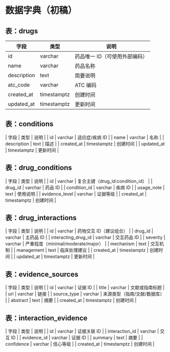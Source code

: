 # 数据字典（初稿）

## 表：drugs
| 字段 | 类型 | 说明 |
| ---- | ---- | ---- |
| id | varchar | 药品唯一 ID（可使用外部编码） |
| name | varchar | 药品名称 |
| description | text | 简要说明 |
| atc_code | varchar | ATC 编码 |
| created_at | timestamptz | 创建时间 |
| updated_at | timestamptz | 更新时间 |

## 表：conditions
| 字段 | 类型 | 说明 |
| id | varchar | 适应症/疾病 ID |
| name | varchar | 名称 |
| description | text | 描述 |
| created_at | timestamptz | 创建时间 |
| updated_at | timestamptz | 更新时间 |

## 表：drug_conditions
| 字段 | 类型 | 说明 |
| id | varchar | 复合主键（drug_id:condition_id） |
| drug_id | varchar | 药品 ID |
| condition_id | varchar | 疾病 ID |
| usage_note | text | 使用说明 |
| evidence_level | varchar | 证据等级 |
| created_at | timestamptz | 创建时间 |

## 表：drug_interactions
| 字段 | 类型 | 说明 |
| id | varchar | 药物交互 ID（建议组合） |
| drug_id | varchar | 主药品 ID |
| interacting_drug_id | varchar | 交互药品 ID |
| severity | varchar | 严重程度（minimal/moderate/major） |
| mechanism | text | 交互机制 |
| management | text | 临床处理建议 |
| created_at | timestamptz | 创建时间 |
| updated_at | timestamptz | 更新时间 |

## 表：evidence_sources
| 字段 | 类型 | 说明 |
| id | varchar | 证据 ID |
| title | varchar | 文献或指南标题 |
| url | varchar | 链接 |
| source_type | varchar | 来源类型（指南/文献/数据库） |
| abstract | text | 摘要 |
| created_at | timestamptz | 创建时间 |

## 表：interaction_evidence
| 字段 | 类型 | 说明 |
| id | varchar | 证据关联 ID |
| interaction_id | varchar | 交互 ID |
| evidence_id | varchar | 证据 ID |
| summary | text | 摘要 |
| confidence | varchar | 信心等级 |
| created_at | timestamptz | 创建时间 |
